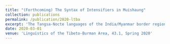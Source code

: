 ```yaml
---
title: "(Forthcoming) The Syntax of Intensifiers in Muishaung"
collection: publications
permalink: /publication/2020-ltba
excerpt: 'The Tangsa-Nocte languages of the India/Myanmar border region employ a system of suffixes to modify descriptive words. These may be reduplicated under certain conditions, determined by the stress patterns of the larger utterance. Previously referred to as intensifiers (Morey, n.d.; van Dam 2018), these affixes modify their stems to cover a wide range of different meanings, with each stem having a limited and sometimes unique set of applicable modifiers. Such intensifiers are found throughout the Pangwa varieties of Tangsa-Nocte and occur with the majority of basic adjectives derived from monosyllabic verbal stems.'
date: 2020-03-01
venue: 'Linguistics of the Tibeto-Burman Area, 43.1, Spring 2020'
---
```

